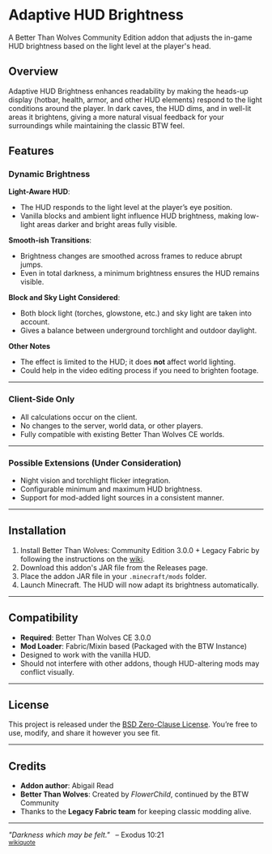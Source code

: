 # Adaptive HUD Brightness

A Better Than Wolves Community Edition addon that adjusts the in-game HUD brightness based on the light level at the player's head.

## Overview

Adaptive HUD Brightness enhances readability by making the heads-up display (hotbar, health, armor, and other HUD elements) respond to the light conditions around the player. In dark caves, the HUD dims, and in well-lit areas it brightens, giving a more natural visual feedback for your surroundings while maintaining the classic BTW feel.

## Features

### Dynamic Brightness

**Light-Aware HUD**:

* The HUD responds to the light level at the player’s eye position.
* Vanilla blocks and ambient light influence HUD brightness, making low-light areas darker and bright areas fully visible.

**Smooth-ish Transitions**:

* Brightness changes are smoothed across frames to reduce abrupt jumps.
* Even in total darkness, a minimum brightness ensures the HUD remains visible.

**Block and Sky Light Considered**:

* Both block light (torches, glowstone, etc.) and sky light are taken into account.
* Gives a balance between underground torchlight and outdoor daylight.

**Other Notes**

* The effect is limited to the HUD; it does **not** affect world lighting.
* Could help in the video editing process if you need to brighten footage.

---

### Client-Side Only

* All calculations occur on the client.
* No changes to the server, world data, or other players.
* Fully compatible with existing Better Than Wolves CE worlds.

---

### Possible Extensions (Under Consideration)

* Night vision and torchlight flicker integration.
* Configurable minimum and maximum HUD brightness.
* Support for mod-added light sources in a consistent manner.

---

## Installation

1. Install Better Than Wolves: Community Edition 3.0.0 + Legacy Fabric by following the instructions on the [wiki](https://wiki.btwce.com/view/Main_Page).
2. Download this addon's JAR file from the Releases page.
3. Place the addon JAR file in your `.minecraft/mods` folder.
4. Launch Minecraft. The HUD will now adapt its brightness automatically.

---

## Compatibility

* **Required**: Better Than Wolves CE 3.0.0
* **Mod Loader**: Fabric/Mixin based (Packaged with the BTW Instance)
* Designed to work with the vanilla HUD.
* Should not interfere with other addons, though HUD-altering mods may conflict visually.

---

## License

This project is released under the [BSD Zero-Clause License](LICENSE).
You’re free to use, modify, and share it however you see fit.

---

## Credits

* **Addon author**: Abigail Read
* **Better Than Wolves**: Created by *FlowerChild*, continued by the BTW Community
* Thanks to the **Legacy Fabric team** for keeping classic modding alive.

---

*"Darkness which may be felt."*  – Exodus 10:21 </br><small>[wikiquote](https://en.wikiquote.org/wiki/Darkness)</small>